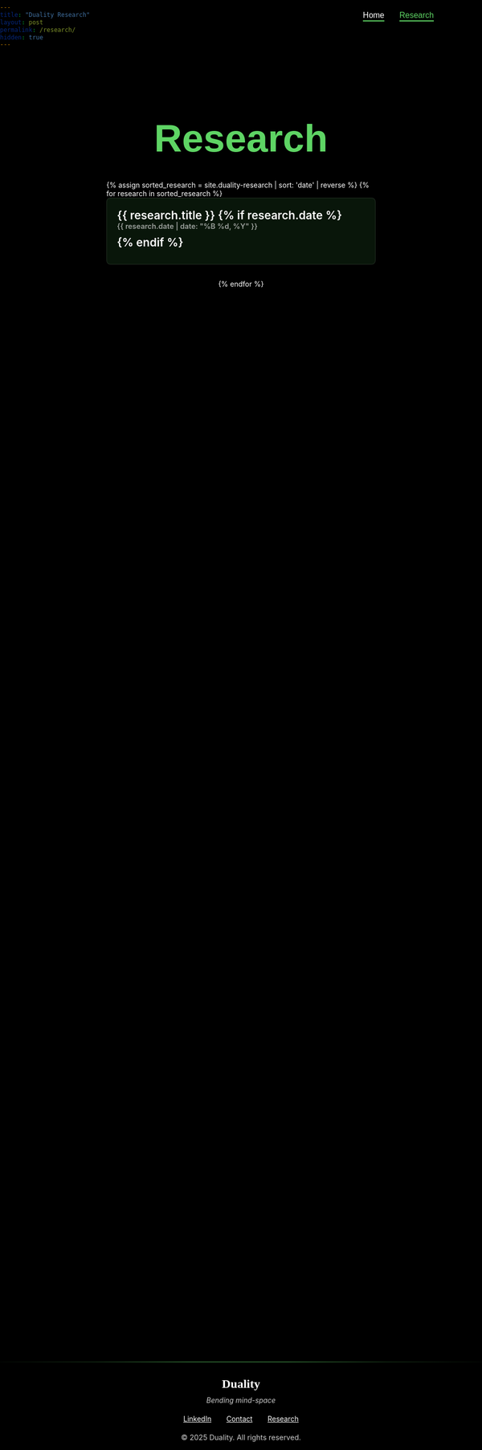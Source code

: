 ```yaml
---
title: "Duality Research"
layout: post
permalink: /research/
hidden: true
---
```


<!-- URL of the post: https://duality.nexus/research/ -->

<!-- STYLING THE PAGE -->
<style>
  @font-face {
    font-family: 'C&C Red Alert';
    src: url('/fonts/c_c_red_alert_inet/candc.ttf') format('truetype');
    font-weight: normal;
    font-style: normal;
    font-display: swap;
  }
  
  html {
    overflow-x: hidden;
    position: relative;
    width: 100%;
    margin: 0 !important;
    padding: 0 !important;
    min-height: 100vh;
    background-color: black !important;
    max-width: 100vw;
    box-sizing: border-box;
  }
  
  body {
    background-color: black !important;
    color: white !important;
    max-width: 100vw !important;
    width: 100% !important;
    padding: 0 !important;
    margin: 0 !important;
    display: flex;
    flex-direction: column;
    min-height: 100vh;
    overflow: hidden;
  }
  
  /* Hide all the Jekyll elements we don't want */
  .site-header, .post-header, .share-links, .post_navi, .site-footer, footer {
    display: none !important;
  }
  
  /* Override theme width constraints */
  .page-content, .wrapper, .post-content {
    padding: 0 !important;
    max-width: 100% !important;
    width: 100% !important;
    overflow: hidden;
    margin-bottom: 0 !important;
    box-sizing: border-box;
  }
  
  /* Navigation buttons - text with underline */
  .nav-buttons {
    position: fixed;
    top: 20px;
    right: 10%;
    z-index: 1000;
    display: flex;
    gap: 30px;
  }
  
  .nav-button {
    background-color: transparent;
    color: white;
    border: none;
    padding: 8px 0;
    font-size: 1rem;
    cursor: pointer;
    transition: all 0.3s ease;
    text-decoration: underline;
    text-decoration-color: #5ED464;
    text-decoration-thickness: 2px;
    text-underline-offset: 5px;
  }
  
  .nav-button:hover {
    color: #5ED464;
  }
  
  /* Section divider */
  .section-divider {
    border: none;
    height: 1px;
    background: linear-gradient(to right, 
                               rgba(94, 212, 100, 0.05), 
                               rgba(94, 212, 100, 0.3) 20%, 
                               rgba(94, 212, 100, 0.8) 40%, 
                               rgba(94, 212, 100, 0.8) 60%, 
                               rgba(94, 212, 100, 0.3) 80%, 
                               rgba(94, 212, 100, 0.05));
    width: 100%;
    margin: 40px 0 20px;
    position: relative;
  }
  
  /* Research list styling */
  .research-container {
    max-width: 60%;
    width: 100%;
    margin: 100px auto 60px;
    padding: 0 20px;
    min-height: 60vh;
    box-sizing: border-box;
  }
  
  .research-title {
    font-family: 'C&C Red Alert', Helvetica, Arial, sans-serif;
    font-size: 4.8rem;
    font-weight: bold;
    color: #5ED464;
    text-align: center;
    margin-top: 0;
    margin-bottom: 40px;
    width: 100%;
  }
  
  .research-list {
    list-style-type: none;
    padding: 0;
    width: 100%;
    margin: 0 auto;
    display: flex;
    flex-direction: column;
    align-items: center;
  }
  
  /* Hover animation styling for research items */
  .research-item {
    margin-bottom: 30px;
    border-radius: 8px;
    padding: 0;
    background-color: rgba(94, 212, 100, 0.1);
    border: 1px solid rgba(255, 255, 255, 0.1);
    transition: all 0.3s ease;
    position: relative;
    box-shadow: 0 0 0 rgba(94, 212, 100, 0); /* Initial no shadow */
    width: 100%;
    box-sizing: border-box;
    overflow: hidden;
  }
  
  .research-item:hover {
    transform: translateY(-5px); /* Lift up when hovered */
    border: 1px solid #5ED464; /* Green border on hover */
    box-shadow: 0 10px 20px rgba(94, 212, 100, 0.2); /* Green glow that follows box shape */
  }
  
  .research-link {
    display: block;
    color: white;
    font-size: 1.4rem;
    font-weight: 600;
    margin-bottom: 10px;
    text-decoration: none;
    padding: 20px;
    width: 100%;
    box-sizing: border-box;
    word-wrap: break-word;
    overflow-wrap: break-word;
  }
  
  .research-link:visited {
    color: white;
  }
  
  .research-link:hover {
    color: #5ED464;
  }
  
  .research-date {
    display: block;
    color: rgba(255, 255, 255, 0.6);
    font-size: 0.9rem;
    margin-bottom: 10px;
  }
  
  .research-content {
    display: block;
    padding: 0 20px 20px;
  }
  
  .research-item:hover .research-date {
    color: rgba(255, 255, 255, 0.6);
  }
  
  .research-item:hover .research-excerpt {
    color: #5ED464;
  }
  
  .research-excerpt {
    margin: 0;
    padding: 0;
    word-wrap: break-word;
    overflow-wrap: break-word;
  }
  
  .custom-footer {
    background-color: black !important;
    color: white;
    padding: 30px 0;
    margin: 0 !important;
    border-top: 0 !important;
    text-align: center;
    width: 100%;
    position: relative;
    z-index: 10;
    box-sizing: border-box;
    overflow: hidden;
  }
  
  .custom-footer::after {
    content: "";
    display: block;
    position: absolute;
    bottom: -1000px;
    left: 0;
    width: 100%;
    height: 1000px;
    background-color: black;
    z-index: 5;
  }
  
  .custom-footer ~ * {
    display: none !important;
  }
  
  .footer-content {
    max-width: 800px;
    margin: 0 auto;
    padding: 0 20px;
  }
  
  .footer-logo {
    font-size: 1.5rem;
    font-weight: bold;
    margin-bottom: 10px;
    font-family: "Times New Roman", Times, serif;
    color: white;
  }
  
  .footer-tagline {
    font-style: italic;
    margin-bottom: 20px;
    color: rgba(255, 255, 255, 0.8);
  }

  
  .footer-links {
    display: flex;
    justify-content: center;
    gap: 30px;
    margin: 20px 0;
  }
  
  .footer-link {
    color: white !important;
    text-decoration: underline;
    transition: color 0.3s ease;
    font-weight: normal;
  }
  
  .footer-link:hover {
    color: rgba(0, 0, 0, 0.7);
  }
  
  .footer-copyright {
    font-size: 0.9rem;
    color: rgba(255, 255, 255, 0.8);
    margin-top: 20px;
  }
  
  /* Remove the old glow effect class as it's no longer needed */
  .research-item-glow {
    display: none;
  }
  
  /* Responsive adjustments */
  @media screen and (max-width: 768px) {
    .research-container {
      margin: 80px auto 40px;
      padding: 0 15px;
      width: 100%;
      max-width: 80%;
      text-align: center !important;
    }
    
    .research-list {
      width: 100%;
      padding: 0;
      margin: 0;
    }
    
    .research-title {
      font-size: 4rem !important;
      width: 80% !important;
      margin: 50px auto 30px !important;
      text-align: center !important;
      position: static !important;
      transform: none !important;
      left: auto !important;
      float: none !important;
      display: inline-block !important;
    }
    
    .research-link {
      padding: 15px;
      font-size: 1.2rem;
      width: 100%;
      box-sizing: border-box;
    }
    
    .research-content {
      padding: 0 15px 15px;
      width: 100%;
      box-sizing: border-box;
    }
    
    .nav-buttons {
      right: 10%;
      gap: 15px;
    }
  }
  
  @media screen and (max-width: 480px) {
    .research-container {
      margin: 60px auto 30px;
      padding: 0 10px;
      width: 100%;
      max-width: 90%;
      text-align: center !important;
    }
    
    .research-title {
      font-size: 3.5rem !important;
      width: 80% !important;
      margin: 60px auto 20px !important;
      text-align: center !important;
      position: static !important;
      transform: none !important;
      left: auto !important;
      float: none !important;
      display: inline-block !important;
    }
    
    .research-list {
      width: 100%;
      display: flex;
      flex-direction: column;
      align-items: center;
    }
    
    .research-item {
      width: 100%;
      margin-left: auto;
      margin-right: auto;
      box-sizing: border-box;
    }
    
    .research-link {
      padding: 12px;
      font-size: 1.1rem;
      width: 100%;
      box-sizing: border-box;
      word-break: break-word;
      text-align: left;
    }
    
    .research-date {
      width: 100%;
      box-sizing: border-box;
    }
    
    .research-excerpt {
      width: 100%;
      box-sizing: border-box;
    }
    
    .nav-buttons {
      top: 10px;
      right: 10%;
      gap: 10px;
    }
    
    .nav-button {
      font-size: 0.9rem;
    }
  }
</style>

<!-- Navigation buttons -->
<div class="nav-buttons">
  <button class="nav-button" onclick="window.location.href='https://duality.nexus/'">Home</button>
  <!-- <button class="nav-button" onclick="window.location.href='https://duality.nexus/team/'">Team</button> -->
  <button class="nav-button" style="color: #5ED464;" onclick="window.location.href='https://duality.nexus/research/'">Research</button>
</div>

<!-- Spacer div that forces content down -->
<div style="position: relative; width: 100%; height: 0px;"></div>

<!-- Research content -->
<div class="research-container" style="position: relative !important; padding-top: 20px !important;">
  <h1 class="research-title" style="margin-top: 0; color: #5ED464; font-size: 4.8rem;">Research</h1>
  
  <ul class="research-list">
    {% assign sorted_research = site.duality-research | sort: 'date' | reverse %}
    {% for research in sorted_research %}
      <li class="research-item">
        <a href="{{ research.url }}" class="research-link">{{ research.title }}
          {% if research.date %}
            <span class="research-date">{{ research.date | date: "%B %d, %Y" }}</span>
          {% endif %}
        </a>
      </li>
    {% endfor %}
  </ul>
</div>

<!-- Green separator before footer -->
<hr class="section-divider" style="margin-bottom: 0 !important;">

<!-- Custom Footer - make sure this is the last element -->
<div class="custom-footer" style="margin-top: 0 !important; padding-top: 30px;">
  <div class="footer-content">
    <div class="footer-logo">Duality</div>
    <div class="footer-tagline">Bending mind-space</div>
    <div class="footer-links">
      <a href="https://www.linkedin.com/company/brain-duality/?lipi=urn%3Ali%3Apage%3Ad_flagship3_search_srp_companies%3BVmgZIyf4Q8%2BzlYPJgth1pw%3D%3D" class="footer-link">LinkedIn</a>
      <a href="https://duality.nexus/contact/" class="footer-link">Contact</a>
      <a href="https://duality.nexus/research/" class="footer-link">Research</a>
    </div>
    <div class="footer-copyright">© 2025 Duality. All rights reserved.</div>
  </div>
</div>

<!-- Add JavaScript to handle the glow effect -->
<script>
document.addEventListener('DOMContentLoaded', function() {
  // Get all research items
  const researchItems = document.querySelectorAll('.research-item');
  
  // Add glow element to each research item
  researchItems.forEach(item => {
    const glow = document.createElement('div');
    glow.className = 'research-item-glow';
    item.appendChild(glow);
  });
});
</script>
